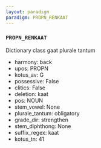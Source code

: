 ```yaml
---
layout: paradigm
paradigm: PROPN_RENKAAT
---
```

### ` PROPN_RENKAAT `

Dictionary class gaat plurale tantum
* harmony: back
* upos: PROPN
* kotus_av: G
* possessive: False
* clitics: False
* deletion: kaat
* pos: NOUN
* stem_vowel: None
* plurale_tantum: obligatory
* grade_dir: strengthen
* stem_diphthong: None
* suffix_regex: kaat
* kotus_tn: 41
